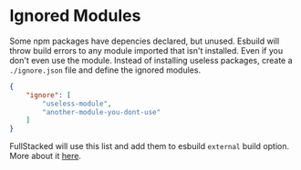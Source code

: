 # Ignored Modules

Some npm packages have depencies declared, but unused. Esbuild will throw build errors to any module imported that isn't installed. Even if you don't even use the module. Instead of installing useless packages, create a `./ignore.json` file and define the ignored modules.

```json
{
    "ignore": [
        "useless-module",
        "another-module-you-dont-use"
    ]
}
```

FullStacked will use this list and add them to esbuild `external` build option. More about it [here](https://esbuild.github.io/api/#external).
